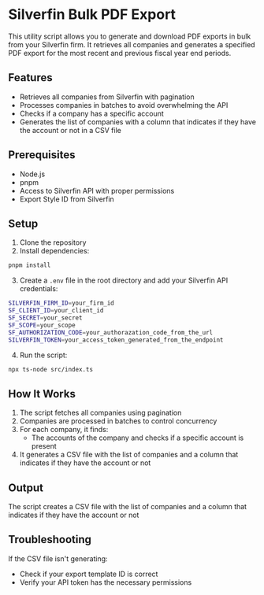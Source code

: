 # Silverfin Bulk PDF Export

This utility script allows you to generate and download PDF exports in bulk from your Silverfin firm. It retrieves all companies and generates a specified PDF export for the most recent and previous fiscal year end periods.

## Features

- Retrieves all companies from Silverfin with pagination
- Processes companies in batches to avoid overwhelming the API
- Checks if a company has a specific account
- Generates the list of companies with a column that indicates if they have the account or not in a CSV file

## Prerequisites

- Node.js
- pnpm
- Access to Silverfin API with proper permissions
- Export Style ID from Silverfin

## Setup

1. Clone the repository
2. Install dependencies:

```bash
pnpm install
```

3. Create a `.env` file in the root directory and add your Silverfin API credentials:

```bash
SILVERFIN_FIRM_ID=your_firm_id
SF_CLIENT_ID=your_client_id
SF_SECRET=your_secret
SF_SCOPE=your_scope
SF_AUTHORIZATION_CODE=your_authorazation_code_from_the_url
SILVERFIN_TOKEN=your_access_token_generated_from_the_endpoint
```

4. Run the script:

```bash
npx ts-node src/index.ts
```

## How It Works

1. The script fetches all companies using pagination
2. Companies are processed in batches to control concurrency
3. For each company, it finds:
   - The accounts of the company and checks if a specific account is present
4. It generates a CSV file with the list of companies and a column that indicates if they have the account or not

## Output

The script creates a CSV file with the list of companies and a column that indicates if they have the account or not


## Troubleshooting

If the CSV file isn't generating:
- Check if your export template ID is correct
- Verify your API token has the necessary permissions

